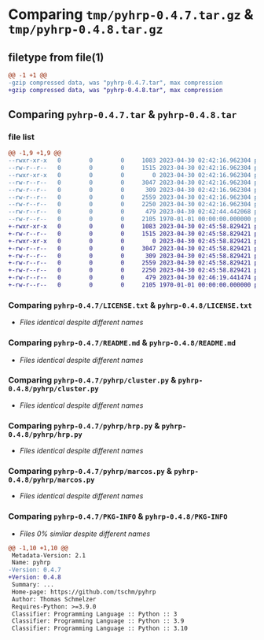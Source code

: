 # Comparing `tmp/pyhrp-0.4.7.tar.gz` & `tmp/pyhrp-0.4.8.tar.gz`

## filetype from file(1)

```diff
@@ -1 +1 @@
-gzip compressed data, was "pyhrp-0.4.7.tar", max compression
+gzip compressed data, was "pyhrp-0.4.8.tar", max compression
```

## Comparing `pyhrp-0.4.7.tar` & `pyhrp-0.4.8.tar`

### file list

```diff
@@ -1,9 +1,9 @@
--rwxr-xr-x   0        0        0     1083 2023-04-30 02:42:16.962304 pyhrp-0.4.7/LICENSE.txt
--rw-r--r--   0        0        0     1515 2023-04-30 02:42:16.962304 pyhrp-0.4.7/README.md
--rwxr-xr-x   0        0        0        0 2023-04-30 02:42:16.962304 pyhrp-0.4.7/pyhrp/__init__.py
--rw-r--r--   0        0        0     3047 2023-04-30 02:42:16.962304 pyhrp-0.4.7/pyhrp/cluster.py
--rw-r--r--   0        0        0      309 2023-04-30 02:42:16.962304 pyhrp-0.4.7/pyhrp/graph.py
--rw-r--r--   0        0        0     2559 2023-04-30 02:42:16.962304 pyhrp-0.4.7/pyhrp/hrp.py
--rw-r--r--   0        0        0     2250 2023-04-30 02:42:16.962304 pyhrp-0.4.7/pyhrp/marcos.py
--rw-r--r--   0        0        0      479 2023-04-30 02:42:44.442068 pyhrp-0.4.7/pyproject.toml
--rw-r--r--   0        0        0     2105 1970-01-01 00:00:00.000000 pyhrp-0.4.7/PKG-INFO
+-rwxr-xr-x   0        0        0     1083 2023-04-30 02:45:58.829421 pyhrp-0.4.8/LICENSE.txt
+-rw-r--r--   0        0        0     1515 2023-04-30 02:45:58.829421 pyhrp-0.4.8/README.md
+-rwxr-xr-x   0        0        0        0 2023-04-30 02:45:58.829421 pyhrp-0.4.8/pyhrp/__init__.py
+-rw-r--r--   0        0        0     3047 2023-04-30 02:45:58.829421 pyhrp-0.4.8/pyhrp/cluster.py
+-rw-r--r--   0        0        0      309 2023-04-30 02:45:58.829421 pyhrp-0.4.8/pyhrp/graph.py
+-rw-r--r--   0        0        0     2559 2023-04-30 02:45:58.829421 pyhrp-0.4.8/pyhrp/hrp.py
+-rw-r--r--   0        0        0     2250 2023-04-30 02:45:58.829421 pyhrp-0.4.8/pyhrp/marcos.py
+-rw-r--r--   0        0        0      479 2023-04-30 02:46:19.441474 pyhrp-0.4.8/pyproject.toml
+-rw-r--r--   0        0        0     2105 1970-01-01 00:00:00.000000 pyhrp-0.4.8/PKG-INFO
```

### Comparing `pyhrp-0.4.7/LICENSE.txt` & `pyhrp-0.4.8/LICENSE.txt`

 * *Files identical despite different names*

### Comparing `pyhrp-0.4.7/README.md` & `pyhrp-0.4.8/README.md`

 * *Files identical despite different names*

### Comparing `pyhrp-0.4.7/pyhrp/cluster.py` & `pyhrp-0.4.8/pyhrp/cluster.py`

 * *Files identical despite different names*

### Comparing `pyhrp-0.4.7/pyhrp/hrp.py` & `pyhrp-0.4.8/pyhrp/hrp.py`

 * *Files identical despite different names*

### Comparing `pyhrp-0.4.7/pyhrp/marcos.py` & `pyhrp-0.4.8/pyhrp/marcos.py`

 * *Files identical despite different names*

### Comparing `pyhrp-0.4.7/PKG-INFO` & `pyhrp-0.4.8/PKG-INFO`

 * *Files 0% similar despite different names*

```diff
@@ -1,10 +1,10 @@
 Metadata-Version: 2.1
 Name: pyhrp
-Version: 0.4.7
+Version: 0.4.8
 Summary: ...
 Home-page: https://github.com/tschm/pyhrp
 Author: Thomas Schmelzer
 Requires-Python: >=3.9.0
 Classifier: Programming Language :: Python :: 3
 Classifier: Programming Language :: Python :: 3.9
 Classifier: Programming Language :: Python :: 3.10
```

